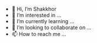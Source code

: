 - 👋 Hi, I’m Shakkhor
- 👀 I’m interested in ...
- 🌱 I’m currently learning ...
- 💞️ I’m looking to collaborate on ...
- 📫 How to reach me ...

<!---
uderscoreshakkhor/uderscoreshakkhor is a ✨ special ✨ repository because its `README.md` (this file) appears on your GitHub profile.
You can click the Preview link to take a look at your changes.
--->
